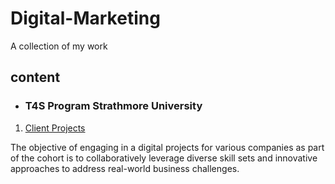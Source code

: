 # Digital-Marketing
A collection of my work
## content
* ### T4S Program Strathmore University 
1. [Client Projects](Portfolio)

The objective of engaging in a digital projects for various companies as part of the cohort is to collaboratively leverage diverse skill sets and innovative approaches to address real-world business challenges. 

